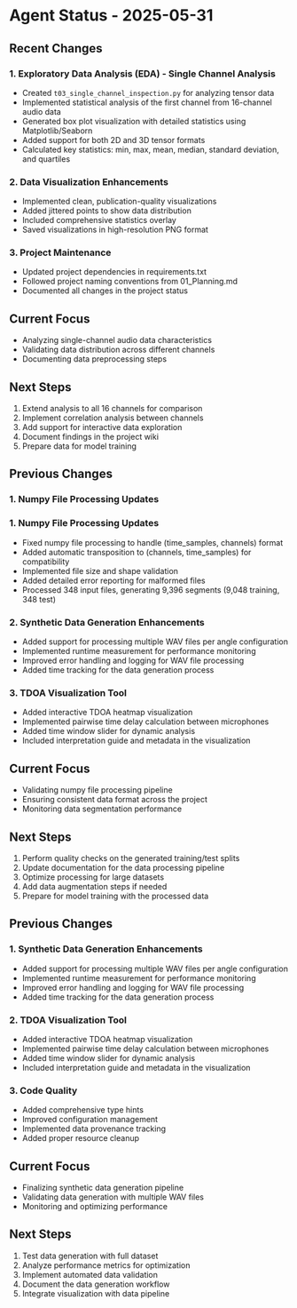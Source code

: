 # Agent Status - 2025-05-31

## Recent Changes

### 1. Exploratory Data Analysis (EDA) - Single Channel Analysis
- Created `t03_single_channel_inspection.py` for analyzing tensor data
- Implemented statistical analysis of the first channel from 16-channel audio data
- Generated box plot visualization with detailed statistics using Matplotlib/Seaborn
- Added support for both 2D and 3D tensor formats
- Calculated key statistics: min, max, mean, median, standard deviation, and quartiles

### 2. Data Visualization Enhancements
- Implemented clean, publication-quality visualizations
- Added jittered points to show data distribution
- Included comprehensive statistics overlay
- Saved visualizations in high-resolution PNG format

### 3. Project Maintenance
- Updated project dependencies in requirements.txt
- Followed project naming conventions from 01_Planning.md
- Documented all changes in the project status

## Current Focus
- Analyzing single-channel audio data characteristics
- Validating data distribution across different channels
- Documenting data preprocessing steps

## Next Steps
1. Extend analysis to all 16 channels for comparison
2. Implement correlation analysis between channels
3. Add support for interactive data exploration
4. Document findings in the project wiki
5. Prepare data for model training

## Previous Changes

### 1. Numpy File Processing Updates

### 1. Numpy File Processing Updates
- Fixed numpy file processing to handle (time_samples, channels) format
- Added automatic transposition to (channels, time_samples) for compatibility
- Implemented file size and shape validation
- Added detailed error reporting for malformed files
- Processed 348 input files, generating 9,396 segments (9,048 training, 348 test)

### 2. Synthetic Data Generation Enhancements
- Added support for processing multiple WAV files per angle configuration
- Implemented runtime measurement for performance monitoring
- Improved error handling and logging for WAV file processing
- Added time tracking for the data generation process

### 3. TDOA Visualization Tool
- Added interactive TDOA heatmap visualization
- Implemented pairwise time delay calculation between microphones
- Added time window slider for dynamic analysis
- Included interpretation guide and metadata in the visualization

## Current Focus
- Validating numpy file processing pipeline
- Ensuring consistent data format across the project
- Monitoring data segmentation performance

## Next Steps
1. Perform quality checks on the generated training/test splits
2. Update documentation for the data processing pipeline
3. Optimize processing for large datasets
4. Add data augmentation steps if needed
5. Prepare for model training with the processed data

## Previous Changes

### 1. Synthetic Data Generation Enhancements
- Added support for processing multiple WAV files per angle configuration
- Implemented runtime measurement for performance monitoring
- Improved error handling and logging for WAV file processing
- Added time tracking for the data generation process

### 2. TDOA Visualization Tool
- Added interactive TDOA heatmap visualization
- Implemented pairwise time delay calculation between microphones
- Added time window slider for dynamic analysis
- Included interpretation guide and metadata in the visualization

### 3. Code Quality
- Added comprehensive type hints
- Improved configuration management
- Implemented data provenance tracking
- Added proper resource cleanup

## Current Focus
- Finalizing synthetic data generation pipeline
- Validating data generation with multiple WAV files
- Monitoring and optimizing performance

## Next Steps
1. Test data generation with full dataset
2. Analyze performance metrics for optimization
3. Implement automated data validation
4. Document the data generation workflow
5. Integrate visualization with data pipeline
